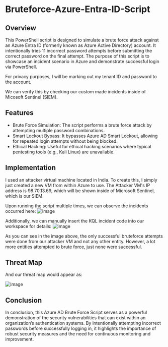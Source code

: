 # Bruteforce-Azure-Entra-ID-Script

## Overview
This PowerShell script is designed to simulate a brute force attack against an Azure Entra ID (formerly known as Azure Active Directory) account. It intentionally tries 11 incorrect password attempts before submitting the correct password on the final attempt. The purpose of this script is to showcase an incident scenario in Azure and demonstrate successful login via PowerShell.

For privacy purposes, I will be marking out my tenant ID and password to the account. 

We can verify this by checking our custom made incidents inside of Micosoft Sentinel (SIEM).

## Features
 - Brute Force Simulation: The script performs a brute force attack by attempting multiple password combinations.
 - Smart Lockout Bypass: It bypasses Azure AD Smart Lockout, allowing for repeated login attempts without being blocked.
 - Ethical Hacking: Useful for ethical hacking scenarios where typical pentesting tools (e.g., Kali Linux) are unavailable.

## Implementation
I used an attacker virtual machine located in India. To create this, I simply just created a new VM from within Azure to use. The Attacker VM's IP address is 98.70.13.69, which will be shown inside of Microsoft Sentinel, which is our SIEM.

Upon running the script multiple times, we can observe the incidents occurred here:
![image](https://github.com/Jason-Siu/Bruteforce-Azure-Entra-ID-Script/assets/34889726/29953e80-384d-4db7-9ba1-c4b071541764)

Additionally, we can manually insert the KQL incident code into our workspace for details:
![image](https://github.com/Jason-Siu/Bruteforce-Azure-Entra-ID-Script/assets/34889726/c8b80a87-0dec-4ba8-b093-e892d8173f14)

As you can see in the image above, the only successful bruteforce attempts were done from our attacker VM and not any other entity. However, a lot more entities attempted to brute force, just none were successful.

## Threat Map
And our threat map would appear as:

![image](https://github.com/Jason-Siu/Bruteforce-Azure-Entra-ID-Script/assets/34889726/cdac1cb0-bc9e-4786-8926-dcebe4750a3b)

## Conclusion
In conclusion, this Azure AD Brute Force Script serves as a powerful demonstration of the security vulnerabilities that can exist within an organization’s authentication systems. By intentionally attempting incorrect passwords before successfully logging in, it highlights the importance of robust security measures and the need for continuous monitoring and improvement.

